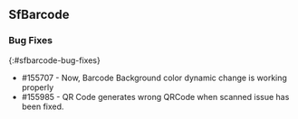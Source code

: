 ## SfBarcode

### Bug Fixes
{:#sfbarcode-bug-fixes}

* \#155707 - Now, Barcode Background color dynamic change is working properly
* \#155985 - QR Code generates wrong QRCode when scanned issue has been fixed. 